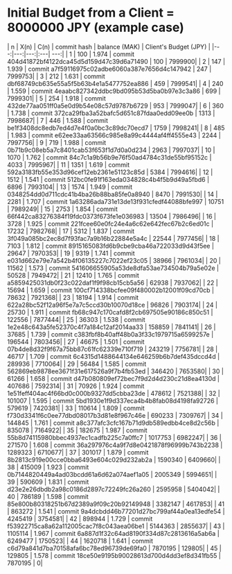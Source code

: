 # Initial Budget from a Client = 8000000 JPY (example case)
| n | X(n) | C(n) | commit hash | balance (MAK) | Client's Budget (JPY) |
|---:|---:|---:|:---| ---:|
| 1 | 100 | 1.974 | commit 404d41872bf4122dca45d5d159d47c39d6a71490 | 100 | 7999900|
| 2 | 147 | 1.939 | commit a7f59116975c02adbe6060a387e7656d4c147942 | 247 | 7999753|
| 3 | 212 | 1.631 | commit dbf68749cb635e55a5f5b63b4e1a5477752ea886 | 459 | 7999541|
| 4 | 240 | 1.559 | commit 4eaabc827342ddbc9bd095b53d5ba0b97e3c3a86 | 699 | 7999301|
| 5 | 254 | 1.918 | commit 432de77aa051ff0a5e0d9b54e08c57d9787b6729 | 953 | 7999047|
| 6 | 360 | 1.738 | commit 372ca29fba3a52bafc5d651c87fdaa0edd09ee0b | 1313 | 7998687|
| 7 | 446 | 1.588 | commit be1f3408dc8edb7ed4d7e4f0a0bc3c89dc70ecd7 | 1759 | 7998241|
| 8 | 485 | 1.983 | commit e62ee33aa63566c985e8a99c4444af4ff4555e43 | 2244 | 7997756|
| 9 | 719 | 1.988 | commit 0b71b9c08eb5a7c8401cab53f653f1d7d0a0d234 | 2963 | 7997037|
| 10 | 1070 | 1.762 | commit 84c7c1a9b56b9e76f50ad4784c31de55bf95152c | 4033 | 7995967|
| 11 | 1351 | 1.619 | commit 592a3183fb55e353d96cef12eb2361e51123c85d | 5384 | 7994616|
| 12 | 1512 | 1.541 | commit 512bc0fe91f163eda034828c4b4f5b9d49a5fbd6 | 6896 | 7993104|
| 13 | 1574 | 1.949 | commit 0348254dd0d711cdc41b4ba26b88ba85fe0a8940 | 8470 | 7991530|
| 14 | 2281 | 1.707 | commit 1a63286ada731e13de13f931cfedf44088bfe997 | 10751 | 7989249|
| 15 | 2753 | 1.854 | commit 66f442ca83276384f19fdc0373f673fe1e036983 | 13504 | 7986496|
| 16 | 3728 | 1.925 | commit 221fcee60e0fc24e4a6c62e642fec67b2c6ed01c | 17232 | 7982768|
| 17 | 5312 | 1.837 | commit 3f049a085bc2ec8d7f93fac7a9b16b22884e5a4c | 22544 | 7977456|
| 18 | 7103 | 1.812 | commit 8915165083fd6b9cbe9cba46a722033d9d43f5ee | 29647 | 7970353|
| 19 | 9319 | 1.741 | commit e031d662e79e7a542b4f06135227c7022ef23c05 | 38966 | 7961034|
| 20 | 11562 | 1.573 | commit 541606655905a53de8dfa53ae734504b79a5e02e | 50528 | 7949472|
| 21 | 12410 | 1.765 | commit a5859425031db0f23c022daf1f9f98cb15cb5a56 | 62938 | 7937062|
| 22 | 15694 | 1.659 | commit 100cf714338bcfee09f480002b12001f09cd70cb | 78632 | 7921368|
| 23 | 18194 | 1.914 | commit 622a28bc52f12a96f5e7a7c5ccd30b10070d18ce | 96826 | 7903174|
| 24 | 25730 | 1.911 | commit fb68c947c170cafd8f2cb697505e90186c850c51 | 122556 | 7877444|
| 25 | 36303 | 1.538 | commit 1e2e48c643a5fe52370c4f7a184c12af2014aa33 | 158859 | 7841141|
| 26 | 37685 | 1.739 | commit c383fbf8b40aff48b0a3f33c1979715a6599257e | 196544 | 7803456|
| 27 | 46675 | 1.501 | commit 07b4de8d32f9f67a75bb87c61fc62339e710f719 | 243219 | 7756781|
| 28 | 46717 | 1.709 | commit 6c4315d1488644134e646259b6b7def435dccd4d | 289936 | 7710064|
| 29 | 56484 | 1.585 | commit 562869eb9878ee3671f31e617526a9f7b4fb53ed | 346420 | 7653580|
| 30 | 61266 | 1.658 | commit d47b080809ef72bec7f9d2d4d230c21d8ea4130d | 407686 | 7592314|
| 31 | 70926 | 1.924 | commit 1e51feff404ac4f66bd0c000b9327dd5cbba23de | 478612 | 7521388|
| 32 | 101007 | 1.595 | commit 5bd1930e1f9d337eca4b4b8fab08d4198fa92726 | 579619 | 7420381|
| 33 | 110614 | 1.809 | commit f730d3341f6c0ee77dbd08017b3d81e8f967c46e | 690233 | 7309767|
| 34 | 144845 | 1.761 | commit a8c377afc3cfc167b71d9db589edbb4ce8d2c56b | 835078 | 7164922|
| 35 | 182675 | 1.987 | commit 55b8d74115980bbec4937ec1cadfb225c7a0ffc7 | 1017753 | 6982247|
| 36 | 271570 | 1.608 | commit 36a297976c4a9f7d8e0421878f96999b743b2238 | 1289323 | 6710677|
| 37 | 301017 | 1.879 | commit 8b2813c919e00cce0bba6493e604c029d232ab2a | 1590340 | 6409660|
| 38 | 415009 | 1.923 | commit 0b7144820449a4ad03bcdd61a6d62a074aef1a05 | 2005349 | 5994651|
| 39 | 590609 | 1.831 | commit d23e2e26dbdb2a98c0186d2897c72249fc26a260 | 2595958 | 5404042|
| 40 | 786189 | 1.598 | commit 85e800b80318251b67d2389a9f09c20b92149948 | 3382147 | 4617853|
| 41 | 863272 | 1.541 | commit 9a4dcbdd46b77201d27bc799af44a0ea13edfe54 | 4245419 | 3754581|
| 42 | 898944 | 1.729 | commit f53922715ca8a62a112005cac7f8c043aea06be1 | 5144363 | 2855637|
| 43 | 1105114 | 1.967 | commit 6a887d1f32c64ad8190f334d87c2813616a5ab6a | 6249477 | 1750523|
| 44 | 1620718 | 1.641 | commit c6d79a841d7ba70158afa6bc78ed96739de69fa0 | 7870195 | 129805|
| 45 | 129805 | 1.578 | commit 18ce50e9195b90028613d700d4dd3ef8d341fb55 | 7870195 | 0|

